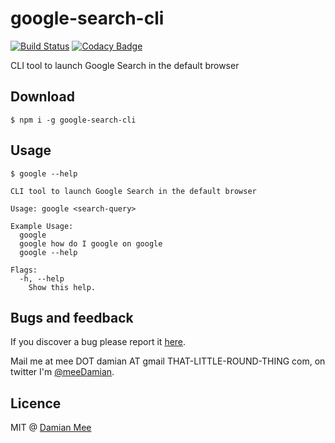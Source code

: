 # google-search-cli
[![Build Status](https://travis-ci.org/chester1000/google-search-cli.svg?branch=master)](https://travis-ci.org/chester1000/google-search-cli) [![Codacy Badge](https://api.codacy.com/project/badge/grade/e9aafe00c52f45cf978fce3de2f638ad)](https://www.codacy.com/app/meeDamian/google-search-cli)

CLI tool to launch Google Search in the default browser

## Download

```
$ npm i -g google-search-cli
```

## Usage

```
$ google --help

CLI tool to launch Google Search in the default browser

Usage: google <search-query>

Example Usage:
  google
  google how do I google on google
  google --help

Flags:
  -h, --help
    Show this help.
```

## Bugs and feedback

If you discover a bug please report it [here](https://github.com/chester1000/google-search-cli/issues/new).

Mail me at mee DOT damian AT gmail THAT-LITTLE-ROUND-THING com, on twitter I'm [@meeDamian](http://twitter.com/meedamian).


## Licence

MIT @ [Damian Mee](https://meedamian.com)
